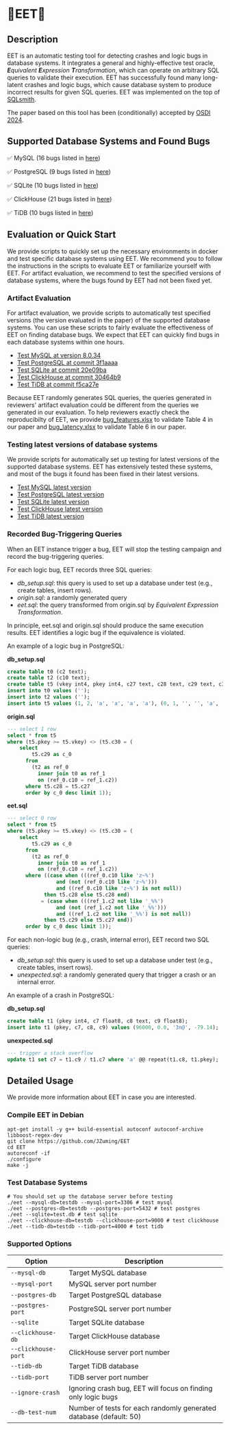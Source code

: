 # 🌟EET🌟

## Description

EET is an automatic testing tool for detecting crashes and logic bugs in database systems. It integrates a general and highly-effective test oracle, _**E**quivalent **E**xpression **T**ransformation_, which can operate on arbitrary SQL queries to validate their execution. EET has successfully found many long-latent crashes and logic bugs, which cause database system to produce incorrect results for given SQL queries. EET was implemented on the top of [SQLsmith](https://github.com/anse1/sqlsmith).

The paper based on this tool has been (conditionally) accepted by [OSDI 2024](https://www.usenix.org/conference/osdi24).

## Supported Database Systems and Found Bugs
✅ MySQL (16 bugs listed in [here](./docs/bugs/mysql_bugs.md))

✅ PostgreSQL (9 bugs listed in [here](./docs/bugs/postgres_bugs.md))

✅ SQLite (10 bugs listed in [here](./docs/bugs/sqlite_bugs.md))

✅ ClickHouse (21 bugs listed in [here](./docs/bugs/clickhouse_bugs.md))

✅ TiDB (10 bugs listed in [here](./docs/bugs/tidb_bugs.md))

## Evaluation or Quick Start

We provide scripts to quickly set up the necessary environments in docker and test specific database systems using EET. We recommend you to follow the instructions in the scripts to evaluate EET or familiarize yourself with EET. For artifact evaluation, we recommend to test the specified versions of database systems, where the bugs found by EET had not been fixed yet.

### Artifact Evaluation

For artifact evaluation, we provide scripts to automatically test specified versions (the version evaluated in the paper) of the supported database systems. You can use these scripts to fairly evaluate the effectiveness of EET on finding database bugs. We expect that EET can quickly find bugs in each database systems within one hours.

- [Test MySQL at version 8.0.34](./docs/test/mysql_test.md)
- [Test PostgreSQL at commit 3f1aaaa]()
- [Test SQLite at commit 20e09ba]()
- [Test ClickHouse at commit 30464b9]()
- [Test TiDB at commit f5ca27e]()

Because EET randomly generates SQL queries, the queries generated in reviewers' artifact evaluation could be different from the queries we generated in our evaluation. To help reviewers exactly check the reproducibilty of EET, we provide [bug_features.xlsx]() to validate Table 4 in our paper and [bug_latency.xlsx]() to validate Table 6 in our paper.

### Testing latest versions of database systems

We provide scripts for automatically set up testing for latest versions of the supported database systems. EET has extensively tested these systems, and most of the bugs it found has been fixed in their latest versions.

- [Test MySQL latest version]()
- [Test PostgreSQL latest version]()
- [Test SQLite latest version]()
- [Test ClickHouse latest version]()
- [Test TiDB latest version]()

### Recorded Bug-Triggering Queries

When an EET instance trigger a bug, EET will stop the testing campaign and record the bug-triggering queries.

For each logic bug, EET records three SQL queries:

- *db_setup.sql*: this query is used to set up a database under test (e.g., create tables, insert rows).
- *origin.sql*: a randomly generated query
- *eet.sql*: the query transformed from origin.sql by _Equivalent Expression Transformation_.

In principle, eet.sql and origin.sql should produce the same execution results. EET identifies a logic bug if the equivalence is violated.

An example of a logic bug in PostgreSQL:

**db_setup.sql**
```sql
create table t0 (c2 text);
create table t2 (c10 text);
create table t5 (vkey int4, pkey int4, c27 text, c28 text, c29 text, c30 text);
insert into t0 values ('');
insert into t2 values ('');
insert into t5 values (1, 2, 'a', 'a', 'a', 'a'), (0, 1, '', '', 'a', 'L');
```

**origin.sql**
```sql
--- select 1 row
select * from t5
where (t5.pkey >= t5.vkey) <> (t5.c30 = (
    select
        t5.c29 as c_0
      from
        (t2 as ref_0
          inner join t0 as ref_1
          on (ref_0.c10 = ref_1.c2))
      where t5.c28 = t5.c27
      order by c_0 desc limit 1));
```

**eet.sql**
```sql
--- select 0 row
select * from t5 
where (t5.pkey >= t5.vkey) <> (t5.c30 = (
    select
        t5.c29 as c_0
      from
        (t2 as ref_0
          inner join t0 as ref_1
          on (ref_0.c10 = ref_1.c2))
      where ((case when (((ref_0.c10 like 'z~%')
                and (not (ref_0.c10 like 'z~%')))
                and ((ref_0.c10 like 'z~%') is not null)) 
            then t5.c28 else t5.c28 end)
           = (case when (((ref_1.c2 not like '_%%')
                and (not (ref_1.c2 not like '_%%')))
                and ((ref_1.c2 not like '_%%') is not null)) 
            then t5.c29 else t5.c27 end))
      order by c_0 desc limit 1));
```

For each non-logic bug (e.g., crash, internal error), EET record two SQL queries:

- *db_setup.sql*: this query is used to set up a database under test (e.g., create tables, insert rows).
- *unexpected.sql*: a randomly generated query that trigger a crash or an internal error.

An example of a crash in PostgreSQL:

**db_setup.sql**
```sql
create table t1 (pkey int4, c7 float8, c8 text, c9 float8);
insert into t1 (pkey, c7, c8, c9) values (96000, 0.0, '3n@', -79.14);
```

**unexpected.sql**
```sql
--- trigger a stack overflow
update t1 set c7 = t1.c9 / t1.c7 where 'a' @@ repeat(t1.c8, t1.pkey);
```

## Detailed Usage

We provide more information about EET in case you are interested.

### Compile EET in Debian
```shell
apt-get install -y g++ build-essential autoconf autoconf-archive libboost-regex-dev
git clone https://github.com/JZuming/EET
cd EET
autoreconf -if
./configure
make -j
```

### Test Database Systems
```shell
# You should set up the database server before testing
./eet --mysql-db=testdb --mysql-port=3306 # test mysql
./eet --postgres-db=testdb --postgres-port=5432 # test postgres
./eet --sqlite=test.db # test sqlite
./eet --clickhouse-db=testdb --clickhouse-port=9000 # test clickhouse
./eet --tidb-db=testdb --tidb-port=4000 # test tidb
```

### Supported Options

| Option | Description |
|----------|----------|
| `--mysql-db` | Target MySQL database | 
| `--mysql-port` | MySQL server port number | 
| `--postgres-db` | Target PostgreSQL database |
| `--postgres-port` | PostgreSQL server port number |
| `--sqlite` | Target SQLite database |
| `--clickhouse-db` | Target ClickHouse database |
| `--clickhouse-port` | ClickHouse server port number |
| `--tidb-db` | Target TiDB database |
| `--tidb-port` | TiDB server port number |
| `--ignore-crash` | Ignoring crash bug, EET will focus on finding only logic bugs |
| `--db-test-num` | Number of tests for each randomly generated database (default: 50) |
